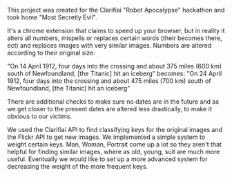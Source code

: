 This project was created for the Clarifiai "Robot Apocalypse" hackathon and took home "Most Secretly Evil". 

It's a chrome extension that claims to speed up your browser, but in reality it alters all numbers, mispells or replaces certain words (their becomes there, ect) and replaces images with very similar images. 
Numbers are altered according to their original size:

  "On 14 April 1912, four days into the crossing and about 375 miles (600 km) south of Newfoundland, [the Titanic] hit an iceberg"
  becomes: 
  "On 24 April 1912, four days into the crossing and about 475 miles (700 km) south of Newfoundland, [the Titanic] hit an iceberg"
  
 There are additional checks to make sure no dates are in the future and as we get closer to the present dates are altered less drastically, to make it obvious to our victims.
 
 We used the Clarifiai API to find classifying keys for the original images and the Flickr API to get new images. We implemented a simple system to weight certain keys. Man, Woman, Portrait come up a lot so they aren't that helpful for finding similar images, where as old, young, suit are much more useful. Eventually we would like to set up a more advanced system for decreasing the weight of the more frequent keys. 
 
